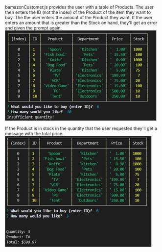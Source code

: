 bamazonCustomer.js provides the user with a table of Products. The user then enters the ID (not the index) of the Product of the item they want to buy. The the user enters the amount of the Product they want. If the user enters an amount that is greater than the Stock on hand, they'll get an error and given the prompt again.
![Error](/Select_Product_Error.jpg)

If the Product is in stock in the quantity that the user requested they'll get a message with the total price.
![Total](/Select_Product.jpg)